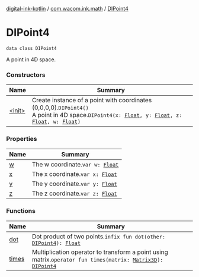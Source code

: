 [digital-ink-kotlin](../../index.md) / [com.wacom.ink.math](../index.md) / [DIPoint4](./index.md)

# DIPoint4

`data class DIPoint4`

A point in 4D space.

### Constructors

| Name | Summary |
|---|---|
| [&lt;init&gt;](-init-.md) | Create instance of a point with coordinates (0,0,0,0).`DIPoint4()`<br>A point in 4D space.`DIPoint4(x: `[`Float`](https://kotlinlang.org/api/latest/jvm/stdlib/kotlin/-float/index.html)`, y: `[`Float`](https://kotlinlang.org/api/latest/jvm/stdlib/kotlin/-float/index.html)`, z: `[`Float`](https://kotlinlang.org/api/latest/jvm/stdlib/kotlin/-float/index.html)`, w: `[`Float`](https://kotlinlang.org/api/latest/jvm/stdlib/kotlin/-float/index.html)`)` |

### Properties

| Name | Summary |
|---|---|
| [w](w.md) | The w coordinate.`var w: `[`Float`](https://kotlinlang.org/api/latest/jvm/stdlib/kotlin/-float/index.html) |
| [x](x.md) | The x coordinate.`var x: `[`Float`](https://kotlinlang.org/api/latest/jvm/stdlib/kotlin/-float/index.html) |
| [y](y.md) | The y coordinate.`var y: `[`Float`](https://kotlinlang.org/api/latest/jvm/stdlib/kotlin/-float/index.html) |
| [z](z.md) | The z coordinate.`var z: `[`Float`](https://kotlinlang.org/api/latest/jvm/stdlib/kotlin/-float/index.html) |

### Functions

| Name | Summary |
|---|---|
| [dot](dot.md) | Dot product of two points.`infix fun dot(other: `[`DIPoint4`](./index.md)`): `[`Float`](https://kotlinlang.org/api/latest/jvm/stdlib/kotlin/-float/index.html) |
| [times](times.md) | Multiplication operator to transform a point using matrix.`operator fun times(matrix: `[`Matrix3D`](../-matrix3-d/index.md)`): `[`DIPoint4`](./index.md) |
